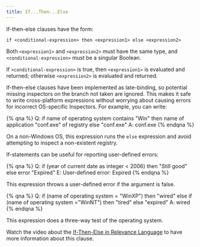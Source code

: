 ```yaml
---
title: If...Then...Else
---
```


If-then-else clauses have the form:

````
if <conditional-expression> then <expression1> else <expression2>
````

Both `<expression1>` and `<expression2>` must have the same type, and
`<conditional-expression>` must be a singular Boolean.

If `<conditional-expression>` is true, then `<expression1>` is evaluated and
returned; otherwise `<expression2>` is evaluated and returned.

If-then-else clauses have been implemented as late-binding, so potential missing
inspectors on the branch not taken are ignored. This makes it safe to write
cross-platform expressions without worrying about causing errors for incorrect
OS-specific Inspectors. For example, you can write:

{% qna %}
Q: if name of operating system contains "Win" then name of application "conf.exe" of registry else "conf.exe"
A: conf.exe
{% endqna %}

On a non-Windows OS, this expression runs the `else` expression and
avoid attempting to inspect a non-existent registry.

If-statements can be useful for reporting user-defined errors:

{% qna %}
Q: if (year of current date as integer < 2006) then "Still good" else error "Expired"
E: User-defined error: Expired
{% endqna %}

This expression throws a user-defined error if the argument is false.

{% qna %}
Q: if (name of operating system = "WinXP") then "wired" else if (name of operating system ="WinNT") then "tired" else "expired"
A: wired
{% endqna %}

This expression does a three-way test of the operating system.

Watch the video about the [If-Then-Else in Relevance Language](https://www.youtube.com/watch?v=vRoZhvShPeY) to have more information about this clause.
